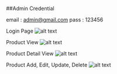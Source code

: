 ##Admin Credential

email : admin@gmail.com
pass : 123456


Login Page
![alt text](capture_20250201232720025.bmp)

Product View
![alt text](capture_20250201232645309.bmp)

Product Detail View
![alt text](capture_20250201232705881.bmp)

Product Add, Edit, Update, Delete 
![alt text](capture_20250201232742478.bmp)
